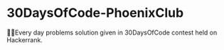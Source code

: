 # 30DaysOfCode-PhoenixClub
👨‍💻Every day problems solution given in 30DaysOfCode contest held on Hackerrank.